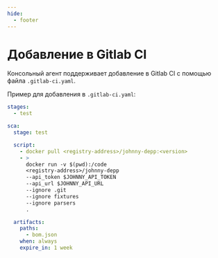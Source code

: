 ```yaml
---
hide:
  - footer
---
```

# Добавление в Gitlab CI

Консольный агент поддерживает добавление в Gitlab CI с помощью файла `.gitlab-ci.yaml`.

Пример для добавления в `.gitlab-ci.yaml`:

```yaml
stages:
  - test

sca:
  stage: test

  script:
    - docker pull <registry-address>/johnny-depp:<version>
    - >
      docker run -v $(pwd):/code 
      <registry-address>/johnny-depp 
      --api_token $JOHNNY_API_TOKEN
      --api_url $JOHNNY_API_URL 
      --ignore .git 
      --ignore fixtures 
      --ignore parsers
      .

  artifacts:
    paths:
      - bom.json
    when: always
    expire_in: 1 week
```